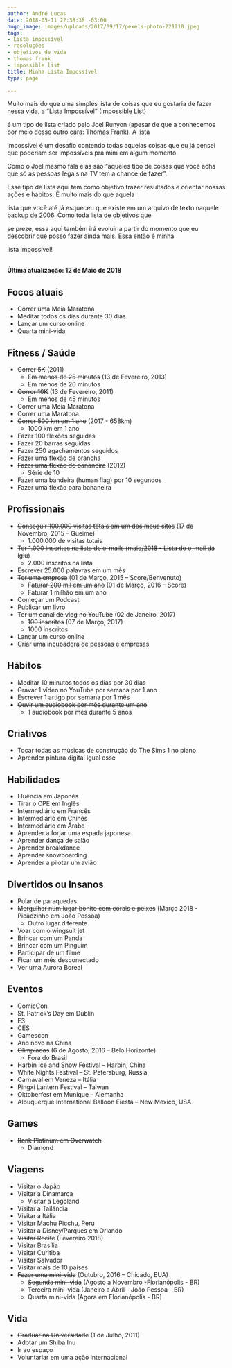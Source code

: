 ```yaml
---
author: André Lucas
date: 2018-05-11 22:38:38 -03:00
hugo_image: images/uploads/2017/09/17/pexels-photo-221210.jpeg
tags:
- Lista impossível
- resoluções
- objetivos de vida
- thomas frank
- impossible list
title: Minha Lista Impossível
type: page

---
```

Muito mais do que uma simples lista de coisas que eu gostaria de fazer nessa vida, a “Lista Impossível” (Impossible List)

é um tipo de lista criado pelo Joel Runyon (apesar de que a conhecemos por meio desse outro cara: Thomas Frank). A lista

impossível é um desafio contendo todas aquelas coisas que eu já pensei que poderiam ser impossíveis pra mim em algum momento.

Como o Joel mesmo fala elas são “aqueles tipo de coisas que você acha que só as pessoas legais na TV tem a chance de fazer”.

Esse tipo de lista aqui tem como objetivo trazer resultados e orientar nossas ações e hábitos. É muito mais do que aquela

lista que você até já esqueceu que existe em um arquivo de texto naquele backup de 2006. Como toda lista de objetivos que

se preze, essa aqui também irá evoluir a partir do momento que eu descobrir que posso fazer ainda mais. Essa então é minha

lista impossível!

  
<br><b>Última atualização: 12 de Maio de 2018</b><br>  
<h2 id="focosatuais">Focos atuais</h2><ul>    <li>Correr uma Meia Maratona</li>    <li>Meditar todos os dias durante 30 dias</li>    <li>Lançar um curso online</li>    <li>Quarta mini-vida</li></ul><h2 id="fitnesssade">Fitness / Saúde</h2><ul>    <li>        <del>Correr 5K</del> (2011)        <ul>            <li>                <del>Em menos de 25 minutos</del> (13 de Fevereiro, 2013)</li>            <li>Em menos de 20 minutos</li>        </ul>    </li>    <li>        <del>Correr 10K</del> (13 de Fevereiro, 2011)        <ul>            <li>Em menos de 45 minutos</li>        </ul>    </li>    <li>Correr uma Meia Maratona</li>    <li>Correr uma Maratona</li>    <li><del>Correr 500 km em 1 ano</del> (2017 - 658km)        <ul>            <li>1000 km em 1 ano</li>  
        </ul>    </li>    <li>Fazer 100 flexões seguidas</li>    <li>Fazer 20 barras seguidas</li>    <li>Fazer 250 agachamentos seguidos</li>    <li>Fazer uma flexão de prancha</li>    <li>        <del>Fazer uma flexão de bananeira</del> (2012)        <ul>            <li>Série de 10</li>        </ul>    </li>    <li>Fazer uma bandeira (human flag) por 10 segundos</li>    <li>Fazer uma flexão para bananeira</li></ul><h2 id="profissionais">Profissionais</h2><ul>    <li>        <del>Conseguir 100.000 visitas totais em um dos meus sites</del> (17 de Novembro, 2015 – Gueime)        <ul>            <li>1.000.000 de visitas totais</li>        </ul>    </li>    <li><del>Ter 1.000 inscritos na lista de e-mails (maio/2018 - Lista de e-mail da Iglu)</del>        <ul>            <li>2.000 inscritos na lista</li>        </ul>    </li>    <li>Escrever 25.000 palavras em um mês</li>    <li>        <del>Ter uma empresa</del> (01 de Março, 2015 – Score/Benvenuto)        <ul>            <li>                <del>Faturar 200 mil em um ano</del> (01 de Março, 2016 – Score)</li>            <li>Faturar 1 milhão em um ano</li>        </ul>    </li>    <li>Começar um Podcast</li>    <li>Publicar um livro</li>    <li>        <del>Ter um canal de vlog no YouTube</del> (02 de Janeiro, 2017)        <ul>            <li>                <del>100 inscritos</del> (07 de Março, 2017)</li>            <li>1000 inscritos</li>        </ul>    </li>    <li>Lançar um curso online</li>    <li>Criar uma incubadora de pessoas e empresas</li></ul><h2 id="hbitos">Hábitos</h2><ul>    <li>Meditar 10 minutos todos os dias por 30 dias</li>    <li>Gravar 1 vídeo no YouTube por semana por 1 ano</li>    <li>Escrever 1 artigo por semana por 1 mês</li>    <li><del>Ouvir um audiobook por mês durante um ano</del>        <ul>            <li>1 audiobook por mês durante 5 anos</li>        </ul>    </li></ul><h2 id="criativos">Criativos</h2><ul>    <li>Tocar todas as músicas de construção do The Sims 1 no piano</li>    <li>Aprender pintura digital igual esse</li></ul><h2 id="habilidades">Habilidades</h2><ul>    <li>Fluência em Japonês</li>    <li>Tirar o CPE em Inglês</li>    <li>Intermediário em Francês</li>    <li>Intermediário em Chinês</li>    <li>Intermediário em Árabe</li>    <li>Aprender a forjar uma espada japonesa</li>    <li>Aprender dança de salão</li>    <li>Aprender breakdance</li>    <li>Aprender snowboarding</li>    <li>Aprender a pilotar um avião</li></ul><h2 id="divertidosouinsanos">Divertidos ou Insanos</h2><ul>    <li>Pular de paraquedas</li>    <li><del>Mergulhar num lugar bonito com corais e peixes</del> (Março 2018 - Picãozinho em João Pessoa)        <ul>            <li>Outro lugar diferente</li>        </ul>    </li>    <li>Voar com o wingsuit jet</li>    <li>Brincar com um Panda</li>    <li>Brincar com um Pinguim</li>    <li>Participar de um filme</li>    <li>Ficar um mês desconectado</li>    <li>Ver uma Aurora Boreal</li></ul><h2 id="eventos">Eventos</h2><ul>    <li>ComicCon</li>    <li>St. Patrick’s Day em Dublin</li>    <li>E3</li>    <li>CES</li>    <li>Gamescon</li>    <li>Ano novo na China</li>    <li>        <del>Olimpíadas</del> (6 de Agosto, 2016 – Belo Horizonte)        <ul>            <li>Fora do Brasil</li>        </ul>    </li>    <li>Harbin Ice and Snow Festival – Harbin, China</li>    <li>White Nights Festival – St. Petersburg, Russia</li>    <li>Carnaval em Veneza – Itália</li>    <li>Pingxi Lantern Festival – Taiwan</li>    <li>Oktoberfest em Munique – Alemanha</li>    <li>Albuquerque International Balloon Fiesta – New Mexico, USA</li></ul><h2 id="games">Games</h2><ul>    <li>        <del>Rank Platinum em Overwatch</del>        <ul>            <li>Diamond</li>        </ul>    </li></ul><h2 id="viagens">Viagens</h2><ul>    <li>Visitar o Japão</li>    <li>Visitar a Dinamarca        <ul>            <li>Visitar a Legoland</li>        </ul>    </li>    <li>Visitar a Tailândia</li>    <li>Visitar a Itália</li>    <li>Visitar Machu Picchu, Peru</li>    <li>Visitar a Disney/Parques em Orlando</li>    <li><del>Visitar Recife</del> (Fevereiro 2018)</li>    <li>Visitar Brasília</li>    <li>Visitar Curitiba</li>    <li>Visitar Salvador</li>    <li>Visitar mais de 10 países</li>    <li>        <del>Fazer uma mini-vida</del> (Outubro, 2016 – Chicado, EUA)        <ul>            <li><del>Segunda mini-vida</del> (Agosto a Novembro -Florianópolis - BR)</li>            <li><del>Terceira mini-vida</del> (Janeiro a Abril - João Pessoa - BR)</li>            <li>Quarta mini-vida (Agora em Florianópolis - BR)</li>        </ul>    </li></ul><h2 id="vida">Vida</h2><ul>    <li>        <del>Graduar na Universidade</del> (1 de Julho, 2011)</li>    <li>Adotar um Shiba Inu</li>    <li>Ir ao espaço</li>    <li>Voluntariar em uma ação internacional</li></ul>
